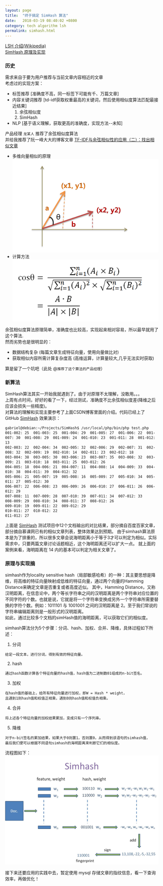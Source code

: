 ```yaml
---
layout: page
title:  "终于搞定 SimHash 算法"
date:   2018-03-19 08:40:02 +0800
category: tech algorithm lsh
permalink: simhash.html
---
```


[LSH 介绍(Wikipedia)](https://en.wikipedia.org/wiki/Locality-sensitive_hashing)  
[SimHash 原理及实现](http://blog.csdn.net/chenguolinblog/article/details/50830948)
<!--[SimHash 算法介绍](http://www.lanceyan.com/tech/arch/simhash_hamming_distance_similarity.html)-->

### 历史
需求来自于要为用户推荐与当前文章内容相近的文章  
考虑过的实现方案：
* 标签推荐 [准确度不高，同一标签下可能有千、万篇文章]
* 内容关键词推荐 [td-idf获取权重最高的关键词，然后使用相似度算法匹配最接近结果]
    1. 余弦相似度
    2. SimHash
* NLP [基于语义理解，获取更高的准确度，实现方法--未知]

产品经理 `龙某人` 推荐了余弦相似度算法  
并给我推荐了阮一峰大大的博客文章 [TF-IDF与余弦相似性的应用（二）：找出相似文章](http://www.ruanyifeng.com/blog/2013/03/cosine_similarity.html)  
* 多维向量相似的原理  
![cosine](/assets/post-images/simhash/bg2013032005.png)  
* 计算方法  
![formula](/assets/post-images/simhash/bg2013032007.png)

余弦相似度算法原理简单，准确度也比较高，实现起来相对容易，所以最早就用了这个算法.  
然而劣势也是很明显的：
* 数据结构复杂 (每篇文章生成特征向量，使用向量做比对)
* 获取相似内容所需计算复杂度高 (高维运算，计算量较大,几乎无法实时获取)

算是留了一个坑吧（此处 @`推荐了这个算法的产品经理`）

### 新算法
SimHash算法其实一开始我就遇到了。由于对原理不太理解，没敢用。。。  
上周有点时间，好好的看了一下，经过测试，准确度不比余弦相似度差(降维之后应该会损失一些精度)。  
对算法的理解和实现主要参考了上面CSDN博客里面的介绍。代码已经上了GitHub [SimHash](https://github.com/id0o0bi/SimHash)
效果演示：
```
gabriel@debian:~/Projects/SimHash$ /usr/local/php/bin/php test.php
001-002: 25  001-003: 25  001-004: 29  001-005: 27  001-006: 22  001-007: 30  001-008: 29  001-009: 24  001-010: 23  001-011: 28  001-012: 13
002-003: 22  002-004: 34  002-005: 32  002-006: 29  002-007: 31  002-008: 32  002-009: 19  002-010: 14  002-011: 23  002-012: 18
003-004: 38  003-005: 30  003-006: 23  003-007: 35  003-008: 32  003-009: 21  003-010: 18  003-011: 25  003-012: 26
004-005: 18  004-006: 21  004-007: 11  004-008: 14  004-009: 33  004-010: 38  004-011: 39  004-012: 32
005-006: 21  005-007: 19  005-008: 16  005-009: 27  005-010: 34  005-011: 27  005-012: 30
006-007: 22  006-008: 23  006-009: 26  006-010: 27  006-011: 26  006-012: 29
007-008: 11  007-009: 28  007-010: 39  007-011: 34  007-012: 33
008-009: 29  008-010: 34  008-011: 37  008-012: 26
009-010: 19  009-011: 22  009-012: 29
010-011: 27  010-012: 22
011-012: 27
```
上面是 [SimHash](https://github.com/id0o0bi/SimHash) 测试项目中12个文档输出的对比结果，部分摘自百度百家文章，部分摘自慕课网已有的相似文章列表，整体效果达到预期。
由于simhash算法原本是为了排重的，所以很多文章会说海明距离小于等于3才可以判定为相似。实际需求中，只要两篇文章讨论话题相近，这个海明距离还可以扩大一点。
就上面的案例来看，海明距离在 14 内的基本可以判定为相关文章了。

### 原理与实现摘
simhash作为locality sensitive hash（局部敏感哈希）的一种：其主要思想是降维，将高维的特征向量映射成低维的特征向量，通过两个向量的Hamming Distance来确定文章是否重复或者高度近似。
其中，Hamming Distance，又称汉明距离，在信息论中，两个等长字符串之间的汉明距离是两个字符串对应位置的不同字符的个数。也就是说，它就是将一个字符串变换成另外一个字符串所需要替换的字符个数。例如：1011101 与 1001001 之间的汉明距离是 2。至于我们常说的字符串编辑距离则是一般形式的汉明距离。  
如此，通过比较多个文档的simHash值的海明距离，可以获取它们的相似度。

simhash算法分为5个步骤：分词、hash、加权、合并、降维，具体过程如下所述：
1. 分词  
```
给定一段文本，进行分词，得到有效的特征向量。
```
2. hash  
```
通过hash函数计算各个特征向量的hash值，hash值为二进制数01组成的n-bit签名。
```
3. 加权  
```
在hash值的基础上，给所有特征向量进行加权，即W = Hash * weight，
且遇到1则hash值和权值正相乘，遇到0则hash值和权值负相乘。
```
4. 合并  
```
将上述各个特征向量的加权结果累加，变成只有一个序列串。
```
5. 降维  
```
对于n-bit签名的累加结果，如果大于0则置1，否则置0，从而得到该语句的simhash值，
最后我们便可以根据不同语句simhash的海明距离来判断它们的相似度。
```

流程图如下：  
![SimHash](/assets/post-images/simhash/687474703a2f2f646c2e69746579652e636f6d2f75706c6f61642f6174746163686d656e742f3433373432362f62616634323337382d653632352d333564322d396138392d3437313532346133353564382e6a7067.jpeg)

接下来还要应用的实践中去，暂定使用 mysql 存储文章的指纹信息，看一下查询效率，再做优化！


<!--来自于 Google 的Moses Charikar发表的一篇论文“detecting near-duplicates for web crawling”中提出了simhash算法，专门用来解决亿万级别的网页的去重任务。

simhash作为locality sensitive hash（局部敏感哈希）的一种：

其主要思想是降维，将高维的特征向量映射成低维的特征向量，通过两个向量的Hamming Distance来确定文章是否重复或者高度近似。  
其中，Hamming Distance，又称汉明距离，在信息论中，两个等长字符串之间的汉明距离是两个字符串对应位置的不同字符的个数。也就是说，它就是将一个字符串变换成另外一个字符串所需要替换的字符个数。例如：1011101 与 1001001 之间的汉明距离是 2。至于我们常说的字符串编辑距离则是一般形式的汉明距离。  
如此，通过比较多个文档的simHash值的海明距离，可以获取它们的相似度。-->